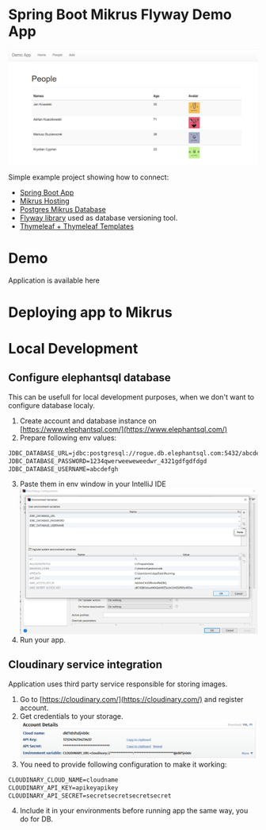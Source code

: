 # Spring Boot Mikrus Flyway Demo App

![.images/demo.png](.images/demo.png)

Simple example project showing how to connect:
 * [Spring Boot App](https://spring.io/projects/spring-boot)
 * [Mikrus Hosting](https://mikr.us)
 * [Postgres Mikrus Database](https://mikr.us)
 * [Flyway library](https://flywaydb.org/) used as database versioning tool.
 * [Thymeleaf + Thymeleaf Templates](https://www.thymeleaf.org/)


# Demo
Application is available here 


# Deploying app to Mikrus


# Local Development

## Configure elephantsql database

This can be usefull for local development purposes, when we don't want to configure database localy. 

1. Create account and database instance on [https://www.elephantsql.com/](https://www.elephantsql.com/)
2. Prepare following env values:
```
JDBC_DATABASE_URL=jdbc:postgresql://rogue.db.elephantsql.com:5432/abcdefgh
JDBC_DATABASE_PASSWORD=1234qwerweeweweedwr_4321gdfgdfdgd
JDBC_DATABASE_USERNAME=abcdefgh
```
3. Paste them in env window in your IntelliJ IDE
![.images/ide.png](.images/ide.png)
4. Run your app.

## Cloudinary service integration

Application uses third party service responsible for storing images.

1. Go to [https://cloudinary.com/](https://cloudinary.com/) and register account.
2. Get credentials to your storage.
![.images/cloudinary_console.png](.images/cloudinary_console.png)
3. You need to provide following configuration to make it working:
```
CLOUDINARY_CLOUD_NAME=cloudname
CLOUDINARY_API_KEY=apikeyapikey
CLOUDINARY_API_SECRET=secretsecretsecretsecret
```
4. Include it in your environments before running app the same way, you do for DB.

